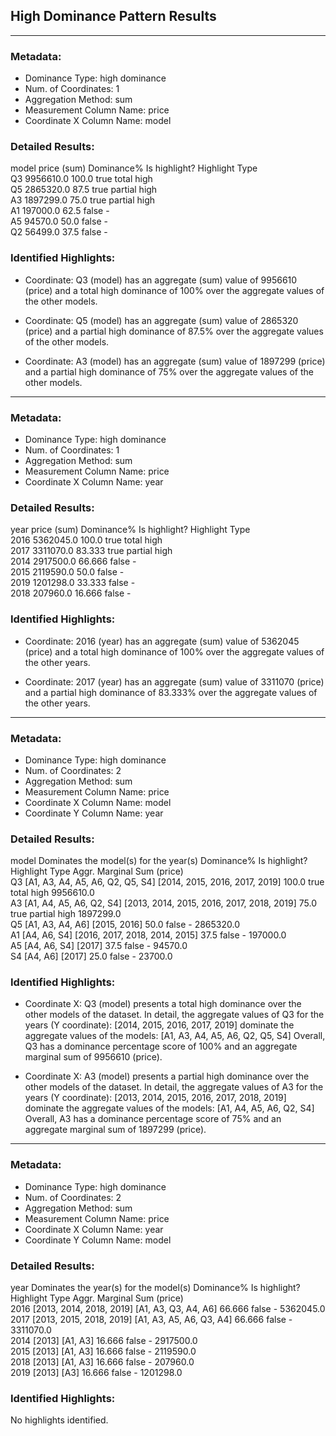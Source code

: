## High Dominance Pattern Results


----------------------------------------------------------------------------------------------------


### Metadata:
- Dominance Type:             high dominance
- Num. of Coordinates:        1
- Aggregation Method:         sum
- Measurement Column Name:    price
- Coordinate X Column Name:   model

### Detailed Results:
model   price (sum)   Dominance%   Is highlight?   Highlight Type   
Q3      9956610.0     100.0        true            total high       
Q5      2865320.0     87.5         true            partial high     
A3      1897299.0     75.0         true            partial high     
A1      197000.0      62.5         false           -                
A5      94570.0       50.0         false           -                
Q2      56499.0       37.5         false           -                

### Identified Highlights:
- Coordinate: Q3 (model) has an aggregate (sum) value of 9956610 (price)
and a total high dominance of 100% over the aggregate values of the other models.

- Coordinate: Q5 (model) has an aggregate (sum) value of 2865320 (price)
and a partial high dominance of 87.5% over the aggregate values of the other models.

- Coordinate: A3 (model) has an aggregate (sum) value of 1897299 (price)
and a partial high dominance of 75% over the aggregate values of the other models.


----------------------------------------------------------------------------------------------------


### Metadata:
- Dominance Type:             high dominance
- Num. of Coordinates:        1
- Aggregation Method:         sum
- Measurement Column Name:    price
- Coordinate X Column Name:   year

### Detailed Results:
year   price (sum)   Dominance%   Is highlight?   Highlight Type   
2016   5362045.0     100.0        true            total high       
2017   3311070.0     83.333       true            partial high     
2014   2917500.0     66.666       false           -                
2015   2119590.0     50.0         false           -                
2019   1201298.0     33.333       false           -                
2018   207960.0      16.666       false           -                

### Identified Highlights:
- Coordinate: 2016 (year) has an aggregate (sum) value of 5362045 (price)
and a total high dominance of 100% over the aggregate values of the other years.

- Coordinate: 2017 (year) has an aggregate (sum) value of 3311070 (price)
and a partial high dominance of 83.333% over the aggregate values of the other years.


----------------------------------------------------------------------------------------------------


### Metadata:
- Dominance Type:             high dominance
- Num. of Coordinates:        2
- Aggregation Method:         sum
- Measurement Column Name:    price
- Coordinate X Column Name:   model
- Coordinate Y Column Name:   year

### Detailed Results:
model   Dominates the model(s)             for the year(s)                              Dominance%   Is highlight?   Highlight Type   Aggr. Marginal Sum (price)   
Q3      [A1, A3, A4, A5, A6, Q2, Q5, S4]   [2014, 2015, 2016, 2017, 2019]               100.0        true            total high       9956610.0                    
A3      [A1, A4, A5, A6, Q2, S4]           [2013, 2014, 2015, 2016, 2017, 2018, 2019]   75.0         true            partial high     1897299.0                    
Q5      [A1, A3, A4, A6]                   [2015, 2016]                                 50.0         false           -                2865320.0                    
A1      [A4, A6, S4]                       [2016, 2017, 2018, 2014, 2015]               37.5         false           -                197000.0                     
A5      [A4, A6, S4]                       [2017]                                       37.5         false           -                94570.0                      
S4      [A4, A6]                           [2017]                                       25.0         false           -                23700.0                      

### Identified Highlights:
- Coordinate X: Q3 (model) presents a total high dominance over the other models of the dataset.
In detail, the aggregate values of Q3 for the years (Y coordinate): [2014, 2015, 2016, 2017, 2019]
dominate the aggregate values of the models: [A1, A3, A4, A5, A6, Q2, Q5, S4]
Overall, Q3 has a dominance percentage score of 100% and an aggregate marginal sum of 9956610 (price).

- Coordinate X: A3 (model) presents a partial high dominance over the other models of the dataset.
In detail, the aggregate values of A3 for the years (Y coordinate): [2013, 2014, 2015, 2016, 2017, 2018, 2019]
dominate the aggregate values of the models: [A1, A4, A5, A6, Q2, S4]
Overall, A3 has a dominance percentage score of 75% and an aggregate marginal sum of 1897299 (price).


----------------------------------------------------------------------------------------------------


### Metadata:
- Dominance Type:             high dominance
- Num. of Coordinates:        2
- Aggregation Method:         sum
- Measurement Column Name:    price
- Coordinate X Column Name:   year
- Coordinate Y Column Name:   model

### Detailed Results:
year   Dominates the year(s)      for the model(s)           Dominance%   Is highlight?   Highlight Type   Aggr. Marginal Sum (price)   
2016   [2013, 2014, 2018, 2019]   [A1, A3, Q3, A4, A6]       66.666       false           -                5362045.0                    
2017   [2013, 2015, 2018, 2019]   [A1, A3, A5, A6, Q3, A4]   66.666       false           -                3311070.0                    
2014   [2013]                     [A1, A3]                   16.666       false           -                2917500.0                    
2015   [2013]                     [A1, A3]                   16.666       false           -                2119590.0                    
2018   [2013]                     [A1, A3]                   16.666       false           -                207960.0                     
2019   [2013]                     [A3]                       16.666       false           -                1201298.0                    

### Identified Highlights:
No highlights identified.
